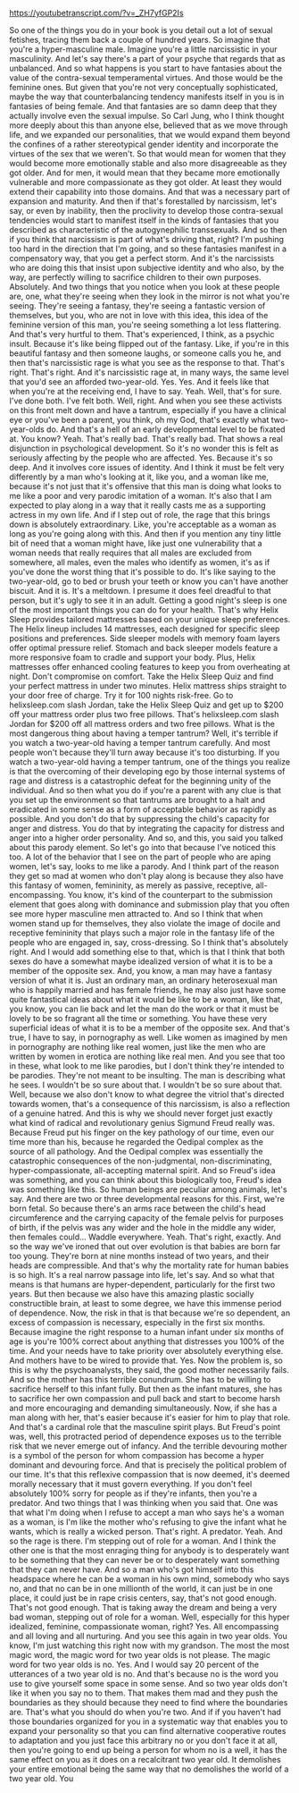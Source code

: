 https://youtubetranscript.com/?v=_ZH7yfGP2Is

 So one of the things you do in your book is you detail out a lot of sexual fetishes, tracing them back a couple of hundred years. So imagine that you're a hyper-masculine male. Imagine you're a little narcissistic in your masculinity. And let's say there's a part of your psyche that regards that as unbalanced. And so what happens is you start to have fantasies about the value of the contra-sexual temperamental virtues. And those would be the feminine ones. But given that you're not very conceptually sophisticated, maybe the way that counterbalancing tendency manifests itself in you is in fantasies of being female. And that fantasies are so damn deep that they actually involve even the sexual impulse. So Carl Jung, who I think thought more deeply about this than anyone else, believed that as we move through life, and we expanded our personalities, that we would expand them beyond the confines of a rather stereotypical gender identity and incorporate the virtues of the sex that we weren't. So that would mean for women that they would become more emotionally stable and also more disagreeable as they got older. And for men, it would mean that they became more emotionally vulnerable and more compassionate as they got older. At least they would extend their capability into those domains. And that was a necessary part of expansion and maturity. And then if that's forestalled by narcissism, let's say, or even by inability, then the proclivity to develop those contra-sexual tendencies would start to manifest itself in the kinds of fantasies that you described as characteristic of the autogynephilic transsexuals. And so then if you think that narcissism is part of what's driving that, right? I'm pushing too hard in the direction that I'm going, and so these fantasies manifest in a compensatory way, that you get a perfect storm. And it's the narcissists who are doing this that insist upon subjective identity and who also, by the way, are perfectly willing to sacrifice children to their own purposes. Absolutely. And two things that you notice when you look at these people are, one, what they're seeing when they look in the mirror is not what you're seeing. They're seeing a fantasy, they're seeing a fantastic version of themselves, but you, who are not in love with this idea, this idea of the feminine version of this man, you're seeing something a lot less flattering. And that's very hurtful to them. That's experienced, I think, as a psychic insult. Because it's like being flipped out of the fantasy. Like, if you're in this beautiful fantasy and then someone laughs, or someone calls you he, and then that's narcissistic rage is what you see as the response to that. That's right. That's right. And it's narcissistic rage at, in many ways, the same level that you'd see an afforded two-year-old. Yes. Yes. And it feels like that when you're at the receiving end, I have to say. Yeah. Well, that's for sure. I've done both. I've felt both. Well, right. And when you see these activists on this front melt down and have a tantrum, especially if you have a clinical eye or you've been a parent, you think, oh my God, that's exactly what two-year-olds do. And that's a hell of an early developmental level to be fixated at. You know? Yeah. That's really bad. That's really bad. That shows a real disjunction in psychological development. So it's no wonder this is felt as seriously affecting by the people who are affected. Yes. Because it's so deep. And it involves core issues of identity. And I think it must be felt very differently by a man who's looking at it, like you, and a woman like me, because it's not just that it's offensive that this man is doing what looks to me like a poor and very parodic imitation of a woman. It's also that I am expected to play along in a way that it really casts me as a supporting actress in my own life. And if I step out of role, the rage that this brings down is absolutely extraordinary. Like, you're acceptable as a woman as long as you're going along with this. And then if you mention any tiny little bit of need that a woman might have, like just one vulnerability that a woman needs that really requires that all males are excluded from somewhere, all males, even the males who identify as women, it's as if you've done the worst thing that it's possible to do. It's like saying to the two-year-old, go to bed or brush your teeth or know you can't have another biscuit. And it is. It's a meltdown. I presume it does feel dreadful to that person, but it's ugly to see it in an adult. Getting a good night's sleep is one of the most important things you can do for your health. That's why Helix Sleep provides tailored mattresses based on your unique sleep preferences. The Helix lineup includes 14 mattresses, each designed for specific sleep positions and preferences. Side sleeper models with memory foam layers offer optimal pressure relief. Stomach and back sleeper models feature a more responsive foam to cradle and support your body. Plus, Helix mattresses offer enhanced cooling features to keep you from overheating at night. Don't compromise on comfort. Take the Helix Sleep Quiz and find your perfect mattress in under two minutes. Helix mattress ships straight to your door free of charge. Try it for 100 nights risk-free. Go to helixsleep.com slash Jordan, take the Helix Sleep Quiz and get up to $200 off your mattress order plus two free pillows. That's helixsleep.com slash Jordan for $200 off all mattress orders and two free pillows. What is the most dangerous thing about having a temper tantrum? Well, it's terrible if you watch a two-year-old having a temper tantrum carefully. And most people won't because they'll turn away because it's too disturbing. If you watch a two-year-old having a temper tantrum, one of the things you realize is that the overcoming of their developing ego by those internal systems of rage and distress is a catastrophic defeat for the beginning unity of the individual. And so then what you do if you're a parent with any clue is that you set up the environment so that tantrums are brought to a halt and eradicated in some sense as a form of acceptable behavior as rapidly as possible. And you don't do that by suppressing the child's capacity for anger and distress. You do that by integrating the capacity for distress and anger into a higher order personality. And so, and this, you said you talked about this parody element. So let's go into that because I've noticed this too. A lot of the behavior that I see on the part of people who are aping women, let's say, looks to me like a parody. And I think part of the reason they get so mad at women who don't play along is because they also have this fantasy of women, femininity, as merely as passive, receptive, all-encompassing. You know, it's kind of the counterpart to the submission element that goes along with dominance and submission play that you often see more hyper masculine men attracted to. And so I think that when women stand up for themselves, they also violate the image of docile and receptive femininity that plays such a major role in the fantasy life of the people who are engaged in, say, cross-dressing. So I think that's absolutely right. And I would add something else to that, which is that I think that both sexes do have a somewhat maybe idealized version of what it is to be a member of the opposite sex. And, you know, a man may have a fantasy version of what it is. Just an ordinary man, an ordinary heterosexual man who is happily married and has female friends, he may also just have some quite fantastical ideas about what it would be like to be a woman, like that, you know, you can lie back and let the man do the work or that it must be lovely to be so fragrant all the time or something. You have these very superficial ideas of what it is to be a member of the opposite sex. And that's true, I have to say, in pornography as well. Like women as imagined by men in pornography are nothing like real women, just like the men who are written by women in erotica are nothing like real men. And you see that too in these, what look to me like parodies, but I don't think they're intended to be parodies. They're not meant to be insulting. The man is describing what he sees. I wouldn't be so sure about that. I wouldn't be so sure about that. Well, because we also don't know to what degree the vitriol that's directed towards women, that's a consequence of this narcissism, is also a reflection of a genuine hatred. And this is why we should never forget just exactly what kind of radical and revolutionary genius Sigmund Freud really was. Because Freud put his finger on the key pathology of our time, even our time more than his, because he regarded the Oedipal complex as the source of all pathology. And the Oedipal complex was essentially the catastrophic consequences of the non-judgmental, non-discriminating, hyper-compassionate, all-accepting maternal spirit. And so Freud's idea was something, and you can think about this biologically too, Freud's idea was something like this. So human beings are peculiar among animals, let's say. And there are two or three developmental reasons for this. First, we're born fetal. So because there's an arms race between the child's head circumference and the carrying capacity of the female pelvis for purposes of birth, if the pelvis was any wider and the hole in the middle any wider, then females could... Waddle everywhere. Yeah. That's right, exactly. And so the way we've ironed that out over evolution is that babies are born far too young. They're born at nine months instead of two years, and their heads are compressible. And that's why the mortality rate for human babies is so high. It's a real narrow passage into life, let's say. And so what that means is that humans are hyper-dependent, particularly for the first two years. But then because we also have this amazing plastic socially constructible brain, at least to some degree, we have this immense period of dependence. Now, the risk in that is that because we're so dependent, an excess of compassion is necessary, especially in the first six months. Because imagine the right response to a human infant under six months of age is you're 100% correct about anything that distresses you 100% of the time. And your needs have to take priority over absolutely everything else. And mothers have to be wired to provide that. Yes. Now the problem is, so this is why the psychoanalysts, they said, the good mother necessarily fails. And so the mother has this terrible conundrum. She has to be willing to sacrifice herself to this infant fully. But then as the infant matures, she has to sacrifice her own compassion and pull back and start to become harsh and more encouraging and demanding simultaneously. Now, if she has a man along with her, that's easier because it's easier for him to play that role. And that's a cardinal role that the masculine spirit plays. But Freud's point was, well, this protracted period of dependence exposes us to the terrible risk that we never emerge out of infancy. And the terrible devouring mother is a symbol of the person for whom compassion has become a hyper dominant and devouring force. And that is precisely the political problem of our time. It's that this reflexive compassion that is now deemed, it's deemed morally necessary that it must govern everything. If you don't feel absolutely 100% sorry for people as if they're infants, then you're a predator. And two things that I was thinking when you said that. One was that what I'm doing when I refuse to accept a man who says he's a woman as a woman, is I'm like the mother who's refusing to give the infant what he wants, which is really a wicked person. That's right. A predator. Yeah. And so the rage is there. I'm stepping out of role for a woman. And I think the other one is that the most enraging thing for anybody is to desperately want to be something that they can never be or to desperately want something that they can never have. And so a man who's got himself into this headspace where he can be a woman in his own mind, somebody who says no, and that no can be in one millionth of the world, it can just be in one place, it could just be in rape crisis centers, say, that's not good enough. That's not good enough. That is taking away the dream and being a very bad woman, stepping out of role for a woman. Well, especially for this hyper idealized, feminine, compassionate woman, right? Yes. All encompassing and all loving and all nurturing. And you see this again in two year olds. You know, I'm just watching this right now with my grandson. The most the most magic word, the magic word for two year olds is not please. The magic word for two year olds is no. Yes. And I would say 20 percent of the utterances of a two year old is no. And that's because no is the word you use to give yourself some space in some sense. And so two year olds don't like it when you say no to them. That makes them mad and they push the boundaries as they should because they need to find where the boundaries are. That's what you should do when you're two. And if if you haven't had those boundaries organized for you in a systematic way that enables you to expand your personality so that you can find alternative cooperative routes to adaptation and you just face this arbitrary no or you don't face it at all, then you're going to end up being a person for whom no is a well, it has the same effect on you as it does on a recalcitrant two year old. It demolishes your entire emotional being the same way that no demolishes the world of a two year old. You